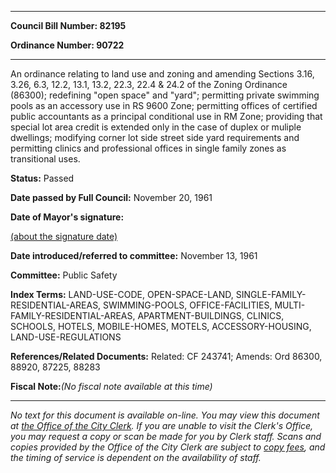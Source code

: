 

********

**Council Bill Number: 82195**
   
**Ordinance Number: 90722**
********

 An ordinance relating to land use and zoning and amending Sections 3.16, 3.26, 6.3, 12.2, 13.1, 13.2, 22.3, 22.4 & 24.2 of the Zoning Ordinance (86300); redefining "open space" and "yard"; permitting private swimming pools as an accessory use in RS 9600 Zone; permitting offices of certified public accountants as a principal conditional use in RM Zone; providing that special lot area credit is extended only in the case of duplex or muliple dwellings; modifying corner lot side street side yard requirements and permitting clinics and professional offices in single family zones as transitional uses.

**Status:** Passed
   
**Date passed by Full Council:** November 20, 1961
   
**Date of Mayor's signature:**
   
[(about the signature date)](/~public/approvaldate.htm)
   
   
   
**Date introduced/referred to committee:** November 13, 1961
   
**Committee:** Public Safety
   
   
**Index Terms:** LAND-USE-CODE, OPEN-SPACE-LAND, SINGLE-FAMILY-RESIDENTIAL-AREAS, SWIMMING-POOLS, OFFICE-FACILITIES, MULTI-FAMILY-RESIDENTIAL-AREAS, APARTMENT-BUILDINGS, CLINICS, SCHOOLS, HOTELS, MOBILE-HOMES, MOTELS, ACCESSORY-HOUSING, LAND-USE-REGULATIONS

**References/Related Documents:** Related: CF 243741; Amends: Ord 86300, 88920, 87225, 88283

**Fiscal Note:**_(No fiscal note available at this time)_
********

_No text for this document is available on-line. You may view this document at [the Office of the City Clerk](http://www.seattle.gov/leg/clerk/contactUs.htm). If you are unable to visit the Clerk's Office, you may request a copy or scan be made for you by Clerk staff. Scans and copies provided by the Office of the City Clerk are subject to [copy fees](http://clerk.seattle.gov/~public/clerkfees.htm), and the timing of service is dependent on the availability of staff._

